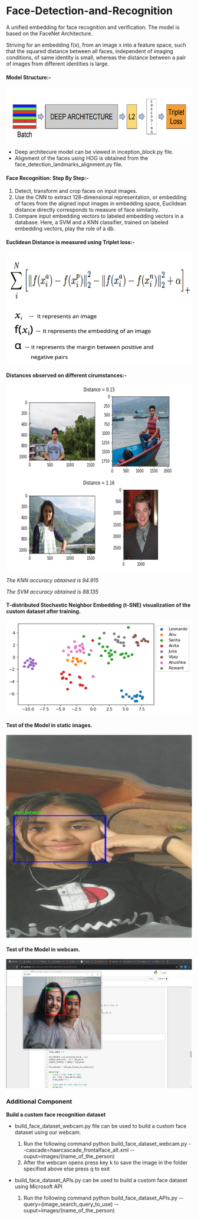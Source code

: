 # Face-Detection-and-Recognition
A unified embedding for face recognition and verification.
The model is based on the FaceNet Architecture.

Striving for an embedding f(x), from an image x into a feature space, such that the squared distance between all faces, independent of imaging conditions,
of same identity is small, whereas the distance between a pair of images from different identities is large.

#### Model Structure:-
<p align="center">
  <img src="Face%20Recognition/README_content/faceNet.png?raw=true" height="150" width=660" title="Model Architecture">
</p>

* Deep architecure model can be viewed in inception_block.py file.
* Alignment of the faces using HOG is obtained from the face_detection_landmarks_alignment.py file.

#### Face Recognition: Step By Step:-
1. Detect, transform and crop faces on input images.
2. Use the CNN to extract 128-dimensional representation, or embedding of faces from the aligned input images in embedding space, Euclidean distance directly corresponds to measure
of face similarity.
3. Compare input embedding vectors to labeled embedding vectors in a database. Here, a SVM and a KNN classifier, trained on labeled embedding vectors, play the role of a db.

#### Euclidean Distance is measured using Triplet loss:-
<p align="center">
  <img src="Face%20Recognition/README_content/tripletloss.png?raw=true" height="150" width=660" title="Triplet Loss">
  <img src="Face%20Recognition/README_content/triplet%20loss%20terms.png?raw=true" height="150" width=660" title="Triplet Loss">
 </p>
 
 #### Distances observed on different cirumstances:-
 <p align="center">
  <img src="Face%20Recognition/README_content/SamePeopleDistance.png?raw=true" height="250" width=660" title="Triplet Loss">
  <img src="Face%20Recognition/README_content/DifferentPeopleDistance.png?raw=true" height="250" width=660" title="Triplet Loss">
 </p>
 
*The KNN accuracy obtained is 94.915*

*The SVM accuracy obtained is 88.135*

#### T-distributed Stochastic Neighbor Embedding (t-SNE) visualization of the custom dataset after training.
<p align="center">
  <img src="Face%20Recognition/README_content/TSNE.png?raw=true" height="250" width=560" title="t-SNE">
</p>

#### Test of the Model in static images.
<p align="center">
  <img src="Face%20Recognition/README_content/FaceRecognitionInImage.jpg?raw=true" height="550" width=560" title="TestImage">
</p>

#### Test of the Model in webcam.
<p align="center">
  <img src="Face%20Recognition/README_content/webcam_check.png?raw=true" height="350" width=660" title="Test Image">
</p>

### Additional Component
**Build a custom face recognition dataset**

* build_face_dataset_webcam.py file can be used to build a custom face dataset using our webcam.
  1. Run the following command python build_face_dataset_webcam.py --cascade=haarcascade_frontalface_alt.xml --ouput=images/(name_of_the_person)
  2. After the webcam opens press key k to save the image in the folder specified above else press q to exit

* build_face_dataset_APIs.py can be used to build a custom face dataset using Microsoft API
  1. Run the following command python build_face_dataset_APIs.py --query=(image_search_query_to_use) --ouput=images/(name_of_the_person)
